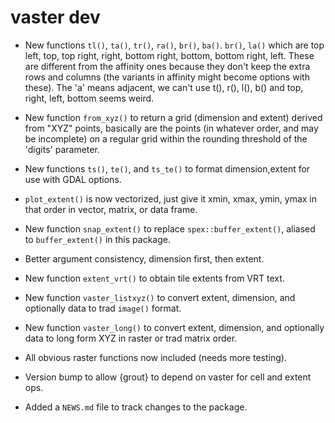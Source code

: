 # vaster dev

* New functions `tl()`, `ta()`, `tr()`, `ra()`, `br()`, `ba()`. `br()`, `la()`
which are top left, top, top right, right, bottom right, bottom, bottom right,
left. These are different from the affinity ones because they don't keep the
extra rows and columns (the variants in affinity might become options with
these). The 'a' means adjacent, we can't use t(), r(), l(), b() and top, right,
left, bottom seems weird.

* New function `from_xyz()` to return a grid (dimension and extent) derived from
"XYZ" points, basically are the points (in whatever order, and may be
incomplete) on a regular grid within the rounding threshold of the 'digits'
parameter.

* New functions `ts()`, `te()`, and `ts_te()` to format dimension,extent for use
with GDAL options.

* `plot_extent()` is now vectorized, just give it xmin, xmax, ymin, ymax in that
order in vector, matrix, or data frame.

* New function `snap_extent()` to replace `spex::buffer_extent()`, aliased to
`buffer_extent()` in this package.

* Better argument consistency, dimension first, then extent. 

* New function `extent_vrt()` to obtain tile extents from VRT text. 

* New function `vaster_listxyz()` to convert extent, dimension, and optionally
data to trad `image()` format.

* New function `vaster_long()` to convert extent, dimension, and optionally data
to long form XYZ in raster or trad matrix order.

* All obvious raster functions now included (needs more testing). 

* Version bump to allow {grout} to depend on vaster for cell and extent ops. 

* Added a `NEWS.md` file to track changes to the package.
